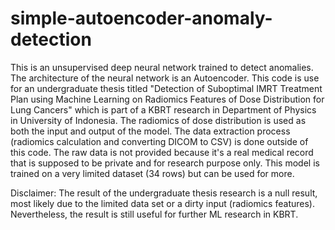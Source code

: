 # simple-autoencoder-anomaly-detection
This is an unsupervised deep neural network trained to detect anomalies. The architecture of the neural network is an Autoencoder. This code is use for an undergraduate thesis titled "Detection of Suboptimal IMRT Treatment Plan using Machine Learning on Radiomics Features of Dose Distribution for Lung Cancers" which is part of a KBRT research in Department of Physics in University of Indonesia. The radiomics of dose distribution is used as both the input and output of the model. The data extraction process (radiomics calculation and converting DICOM to CSV) is done outside of this code. The raw data is not provided because it's a real medical record that is supposed to be private and for research purpose only. This model is trained on a very limited dataset (34 rows) but can be used for more.

Disclaimer: The result of the undergraduate thesis research is a null result, most likely due to the limited data set or a dirty input (radiomics features). Nevertheless, the result is still useful for further ML research in KBRT.
